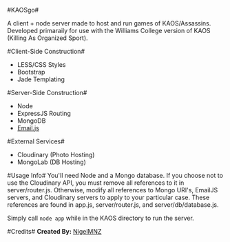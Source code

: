 #KAOSgo#

A client + node server made to host and run games of KAOS/Assassins. Developed primaraily for use with the Williams College version of KAOS (Killing As Organized Sport).

#Client-Side Construction#
- LESS/CSS Styles
- Bootstrap
- Jade Templating

#Server-Side Construction#
- Node
- ExpressJS Routing
- MongoDB
- [Email.js](https://github.com/eleith/emailjs)

#External Services#
- Cloudinary (Photo Hosting)
- MongoLab (DB Hosting)

#Usage Info#
You'll need Node and a Mongo database. If you choose not to use the Cloudinary API, you must remove all references to it in server/router.js. Otherwise, modify all references to Mongo URI's, EmailJS servers, and Cloudinary servers to apply to your particular case. These references are found in app.js, server/router.js, and server/db/database.js. 

Simply call ```node app``` while in the KAOS directory to run the server. 

#Credits#
**Created By:** [NigelMNZ](http://nigelmnz.com/)  
